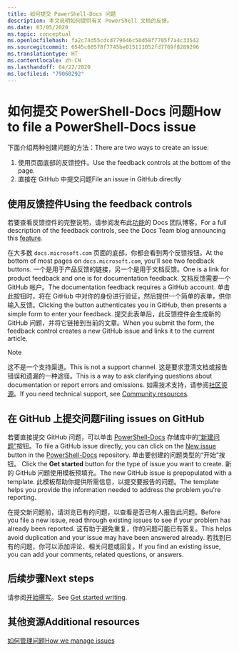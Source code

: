 ```yaml
---
title: 如何提交 PowerShell-Docs 问题
description: 本文说明如何提供有关 PowerShell 文档的反馈。
ms.date: 03/05/2020
ms.topic: conceptual
ms.openlocfilehash: fa2c74d55cdcd779646c50d58f7705f7a4c33542
ms.sourcegitcommit: 6545c60578f7745be015111052fd7769f8289296
ms.translationtype: HT
ms.contentlocale: zh-CN
ms.lasthandoff: 04/22/2020
ms.locfileid: "79060292"
---
```

# <a name="how-to-file-a-powershell-docs-issue"></a><span data-ttu-id="b47ce-103">如何提交 PowerShell-Docs 问题</span><span class="sxs-lookup"><span data-stu-id="b47ce-103">How to file a PowerShell-Docs issue</span></span>

<span data-ttu-id="b47ce-104">下面介绍两种创建问题的方法：</span><span class="sxs-lookup"><span data-stu-id="b47ce-104">There are two ways to create an issue:</span></span>

1. <span data-ttu-id="b47ce-105">使用页面底部的反馈控件。</span><span class="sxs-lookup"><span data-stu-id="b47ce-105">Use the feedback controls at the bottom of the page.</span></span>
1. <span data-ttu-id="b47ce-106">直接在 GitHub 中提交问题</span><span class="sxs-lookup"><span data-stu-id="b47ce-106">File an issue in GitHub directly</span></span>

## <a name="using-the-feedback-controls"></a><span data-ttu-id="b47ce-107">使用反馈控件</span><span class="sxs-lookup"><span data-stu-id="b47ce-107">Using the feedback controls</span></span>

<span data-ttu-id="b47ce-108">若要查看反馈控件的完整说明，请参阅发布此[功能][feedback]的 Docs 团队博客。</span><span class="sxs-lookup"><span data-stu-id="b47ce-108">For a full description of the feedback controls, see the Docs Team blog announcing this [feature][feedback].</span></span>

<span data-ttu-id="b47ce-109">在大多数 `docs.microsoft.com` 页面的底部，你都会看到两个反馈按钮。</span><span class="sxs-lookup"><span data-stu-id="b47ce-109">At the bottom of most pages on `docs.microsoft.com`, you'll see two feedback buttons.</span></span> <span data-ttu-id="b47ce-110">一个是用于产品反馈的链接，另一个是用于文档反馈。</span><span class="sxs-lookup"><span data-stu-id="b47ce-110">One is a link for product feedback and one is for documentation feedback.</span></span> <span data-ttu-id="b47ce-111">文档反馈需要一个 GitHub 帐户。</span><span class="sxs-lookup"><span data-stu-id="b47ce-111">The documentation feedback requires a GitHub account.</span></span> <span data-ttu-id="b47ce-112">单击此按钮时，将在 GitHub 中对你的身份进行验证，然后提供一个简单的表单，供你输入反馈。</span><span class="sxs-lookup"><span data-stu-id="b47ce-112">Clicking the button authenticates you in GitHub, then presents a simple form to enter your feedback.</span></span> <span data-ttu-id="b47ce-113">提交此表单后，此反馈控件会生成新的 GitHub 问题，并将它链接到当前的文章。</span><span class="sxs-lookup"><span data-stu-id="b47ce-113">When you submit the form, the feedback control creates a new GitHub issue and links it to the current article.</span></span>

> [!NOTE]
> <span data-ttu-id="b47ce-114">这不是一个支持渠道。</span><span class="sxs-lookup"><span data-stu-id="b47ce-114">This is not a support channel.</span></span> <span data-ttu-id="b47ce-115">这是要求澄清文档或报告错误和遗漏的一种途径。</span><span class="sxs-lookup"><span data-stu-id="b47ce-115">This is a way to ask clarifying questions about documentation or report errors and omissions.</span></span> <span data-ttu-id="b47ce-116">如需技术支持，请参阅[社区资源](../community-support.md)。</span><span class="sxs-lookup"><span data-stu-id="b47ce-116">If you need technical support, see [Community resources](../community-support.md).</span></span>

## <a name="filing-issues-on-github"></a><span data-ttu-id="b47ce-117">在 GitHub 上提交问题</span><span class="sxs-lookup"><span data-stu-id="b47ce-117">Filing issues on GitHub</span></span>

<span data-ttu-id="b47ce-118">若要直接提交 GitHub 问题，可以单击 [PowerShell-Docs][new-issue] 存储库中的[“新建问题”][docs-issues]按钮。</span><span class="sxs-lookup"><span data-stu-id="b47ce-118">To file a GitHub issue directly, you can click on the [New issue][new-issue] button in the [PowerShell-Docs][docs-issues] repository.</span></span> <span data-ttu-id="b47ce-119">单击要创建的问题类型的“开始”按钮。 </span><span class="sxs-lookup"><span data-stu-id="b47ce-119">Click the **Get started** button for the type of issue you want to create.</span></span> <span data-ttu-id="b47ce-120">新的 GitHub 问题使用模板预填充。</span><span class="sxs-lookup"><span data-stu-id="b47ce-120">The new GitHub issue is prepopulated with a template.</span></span> <span data-ttu-id="b47ce-121">此模板帮助你提供所需信息，以提交要报告的问题。</span><span class="sxs-lookup"><span data-stu-id="b47ce-121">The template helps you provide the information needed to address the problem you're reporting.</span></span>

<span data-ttu-id="b47ce-122">在提交新问题前，请浏览已有的问题，以查看是否已有人报告此问题。</span><span class="sxs-lookup"><span data-stu-id="b47ce-122">Before you file a new issue, read through existing issues to see if your problem has already been reported.</span></span> <span data-ttu-id="b47ce-123">这有助于避免重复，你的问题可能已有答复。</span><span class="sxs-lookup"><span data-stu-id="b47ce-123">This helps avoid duplication and your issue may have been answered already.</span></span> <span data-ttu-id="b47ce-124">若找到已有的问题，你可以添加评论、相关问题或回复。</span><span class="sxs-lookup"><span data-stu-id="b47ce-124">If you find an existing issue, you can add your comments, related questions, or answers.</span></span>

## <a name="next-steps"></a><span data-ttu-id="b47ce-125">后续步骤</span><span class="sxs-lookup"><span data-stu-id="b47ce-125">Next steps</span></span>

<span data-ttu-id="b47ce-126">请参阅[开始撰写](get-started-writing.md)。</span><span class="sxs-lookup"><span data-stu-id="b47ce-126">See [Get started writing](get-started-writing.md).</span></span>

## <a name="additional-resources"></a><span data-ttu-id="b47ce-127">其他资源</span><span class="sxs-lookup"><span data-stu-id="b47ce-127">Additional resources</span></span>

[<span data-ttu-id="b47ce-128">如何管理问题</span><span class="sxs-lookup"><span data-stu-id="b47ce-128">How we manage issues</span></span>](managing-issues.md)

<!-- reference links -->
[feedback]: /teamblog/a-new-feedback-system-is-coming-to-docs
[new-issue]: https://github.com/MicrosoftDocs/PowerShell-Docs/issues/new/choose
[docs-issues]: https://github.com/MicrosoftDocs/PowerShell-Docs/issues
